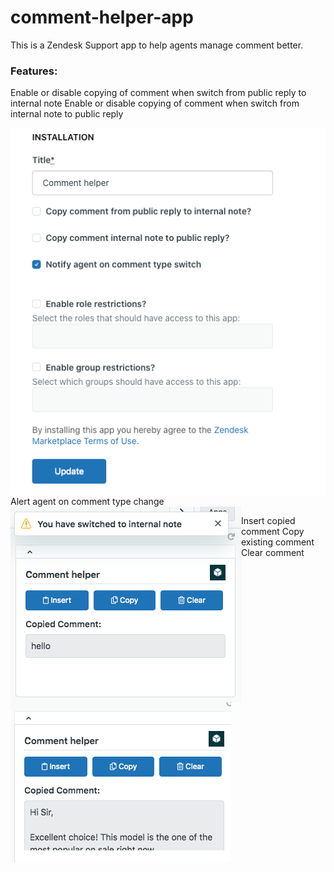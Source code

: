 # comment-helper-app

This is a Zendesk Support app to help agents manage comment better.

### Features:

Enable or disable copying of comment when switch from public reply to internal note
Enable or disable copying of comment when switch from internal note to public reply

<img align="left" src="https://github.com/wteoh85/comment-helper-app/blob/master/screenshots/settings.png">
<br/>



Alert agent on comment type change
<img align="left" src="https://github.com/wteoh85/comment-helper-app/blob/master/screenshots/alert.png">

Insert copied comment
Copy existing comment
Clear comment

<img align="left" src="https://github.com/wteoh85/comment-helper-app/blob/master/screenshots/app.png">



